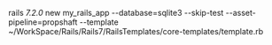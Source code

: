rails _7.2.0_ new my_rails_app --database=sqlite3 --skip-test --asset-pipeline=propshaft --template ~/WorkSpace/Rails/Rails7/RailsTemplates/core-templates/template.rb